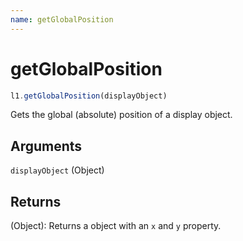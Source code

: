 ```yaml
---
name: getGlobalPosition
---
```


# getGlobalPosition

```js
l1.getGlobalPosition(displayObject)
```

Gets the global (absolute) position of a display object.

## Arguments

`displayObject` (Object)

## Returns

(Object): Returns a object with an `x` and `y` property.
